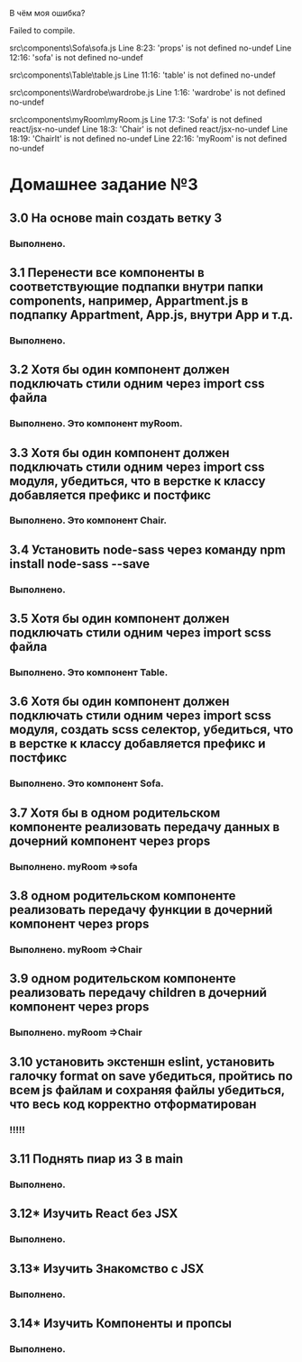 В чём моя ошибка? 


Failed to compile.

src\components\Sofa\sofa.js
  Line 8:23:   'props' is not defined  no-undef
  Line 12:16:  'sofa' is not defined   no-undef

src\components\Table\table.js
  Line 11:16:  'table' is not defined  no-undef

src\components\Wardrobe\wardrobe.js
  Line 1:16:  'wardrobe' is not defined  no-undef

src\components\myRoom\myRoom.js
  Line 17:3:   'Sofa' is not defined     react/jsx-no-undef
  Line 18:3:   'Chair' is not defined    react/jsx-no-undef
  Line 18:19:  'ChairIt' is not defined  no-undef
  Line 22:16:  'myRoom' is not defined   no-undef


# Домашнее задание №3

## 3.0 На основе main создать ветку 3

### Выполнено.

## 3.1 Перенести все компоненты в соответствующие подпапки внутри папки components, например, Appartment.js в подпапку Appartment, App.js, внутри App и т.д.

### Выполнено.

## 3.2 Хотя бы один компонент должен подключать стили одним через import css файла

### Выполнено. Это компонент myRoom.

## 3.3 Хотя бы один компонент должен подключать стили одним через import css модуля, убедиться, что в верстке к классу добавляется префикс и постфикс
### Выполнено. Это компонент Chair.

## 3.4  Установить node-sass через команду npm install node-sass --save

### Выполнено.

## 3.5 Хотя бы один компонент должен подключать стили одним через import scss файла

### Выполнено. Это компонент Table.

## 3.6 Хотя бы один компонент должен подключать стили одним через import scss модуля, создать scss селектор, убедиться, что в верстке к классу добавляется префикс и постфикс

### Выполнено. Это компонент Sofa.

## 3.7 Хотя бы в одном родительском компоненте реализовать передачу данных в дочерний компонент через props
### Выполнено. myRoom =>sofa

## 3.8 одном родительском компоненте реализовать передачу функции в дочерний компонент через props

### Выполнено. myRoom =>Chair

## 3.9 одном родительском компоненте реализовать передачу children в дочерний компонент через props

### Выполнено. myRoom =>Chair

## 3.10  установить экстеншн eslint, установить галочку format on save убедиться, пройтись по всем js файлам и сохраняя файлы убедиться, что весь код корректно отформатирован

### !!!!!

## 3.11 Поднять пиар из 3 в main

### Выполнено.

## 3.12* Изучить React без JSX

### Выполнено.

## 3.13* Изучить Знакомство с JSX

### Выполнено.

## 3.14* Изучить Компоненты и пропсы

### Выполнено.